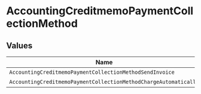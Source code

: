# AccountingCreditmemoPaymentCollectionMethod


## Values

| Name                                                             | Value                                                            |
| ---------------------------------------------------------------- | ---------------------------------------------------------------- |
| `AccountingCreditmemoPaymentCollectionMethodSendInvoice`         | send_invoice                                                     |
| `AccountingCreditmemoPaymentCollectionMethodChargeAutomatically` | charge_automatically                                             |